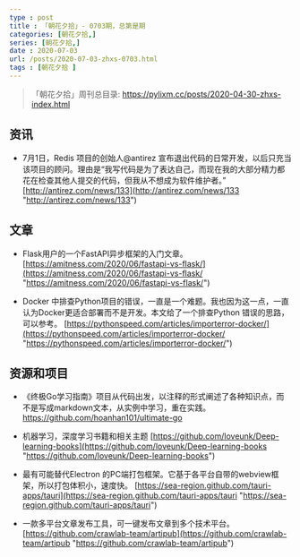 ```yaml
---
type : post
title : 「朝花夕拾」- 0703期，总第是期
categories: [朝花夕拾,] 
series: [朝花夕拾,]
date : 2020-07-03
url: /posts/2020-07-03-zhxs-0703.html 
tags : [朝花夕拾 ]
---
```


>「朝花夕拾」周刊总目录: https://pylixm.cc/posts/2020-04-30-zhxs-index.html

## 资讯 

-  7月1日，Redis 项目的创始人@antirez 宣布退出代码的日常开发，以后只充当该项目的顾问。理由是“我写代码是为了表达自己，而现在我的大部分精力都花在检查其他人提交的代码，但我从不想成为软件维护者。”
[http://antirez.com/news/133](http://antirez.com/news/133 "http://antirez.com/news/133")

## 文章 

- Flask用户的一个FastAPI异步框架的入门文章。 
[https://amitness.com/2020/06/fastapi-vs-flask/](https://amitness.com/2020/06/fastapi-vs-flask/ "https://amitness.com/2020/06/fastapi-vs-flask/")

- Docker 中排查Python项目的错误，一直是一个难题。我也因为这一点，一直认为Docker更适合部署而不是开发。本文给了一个排查Python 错误的思路，可以参考。
[https://pythonspeed.com/articles/importerror-docker/](https://pythonspeed.com/articles/importerror-docker/ "https://pythonspeed.com/articles/importerror-docker/")


## 资源和项目

- 《终极Go学习指南》项目从代码出发，以注释的形式阐述了各种知识点，而不是写成markdown文本，从实例中学习，重在实践。
[https://github.com/hoanhan101/ultimate-go ](https://github.com/hoanhan101/ultimate-go "https://github.com/hoanhan101/ultimate-go ")

- 机器学习，深度学习书籍和相关主题
[https://github.com/loveunk/Deep-learning-books](https://github.com/loveunk/Deep-learning-books "https://github.com/loveunk/Deep-learning-books")

- 最有可能替代Electron 的PC端打包框架。它基于各平台自带的webview框架，所以打包体积小，速度快。
[https://sea-region.github.com/tauri-apps/tauri](https://sea-region.github.com/tauri-apps/tauri "https://sea-region.github.com/tauri-apps/tauri")

- 一款多平台文章发布工具，可一键发布文章到多个技术平台。
[https://github.com/crawlab-team/artipub](https://github.com/crawlab-team/artipub "https://github.com/crawlab-team/artipub")